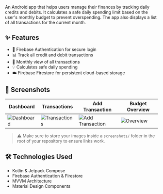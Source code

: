An Android app that helps users manage their finances by tracking daily credits and debits. It calculates a safe daily spending limit based on the user's monthly budget to prevent overspending. The app also displays a list of all transactions for the current month.

## ✨ Features

- 🔐 Firebase Authentication for secure login
- 📊 Track all credit and debit transactions
- 📆 Monthly view of all transactions
- 💡 Calculates safe daily spending
- ☁️ Firebase Firestore for persistent cloud-based storage

## 📸 Screenshots

| Dashboard | Transactions | Add Transaction | Budget Overview |
|----------|--------------|------------------|-----------------|
| ![Dashboard](screenshots/1.jpg) | ![Transactions](screenshots/2.jpg) | ![Add Transaction](screenshots/3.jpg) | ![Overview](screenshots/4.jpg) |

> ⚠️ Make sure to store your images inside a `screenshots/` folder in the root of your repository to ensure links work.

## 🛠️ Technologies Used

- Kotlin & Jetpack Compose
- Firebase Authentication & Firestore
- MVVM Architecture
- Material Design Components
